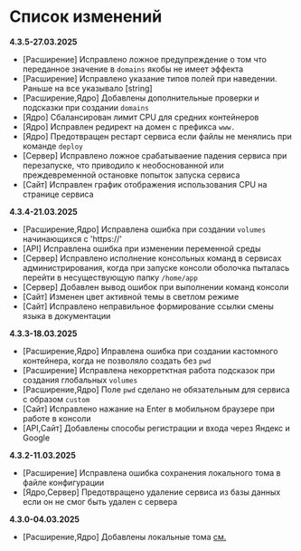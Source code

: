 # Список изменений

**4.3.5-27.03.2025**

- [Расширение] Исправлено ложное предупреждение о том что переданное значение в `domains` якобы не имеет эффекта
- [Расширение] Исправлено указание типов полей при наведении. Раньше на все указывало [string]
- [Расширение,Ядро] Добавлены дополнительные проверки и подсказки при создании `domains`
- [Ядро] Сбалансирован лимит CPU для средних контейнеров
- [Ядро] Исправлен редирект на домен с префикса `www.`
- [Ядро] Предотвращен рестарт сервиса если файлы не менялись при команде `deploy`
- [Сервер] Исправлено ложное срабатываение падения сервиса при перезапуске, что приводило к необоснованной или преждевременной остановке попыток запуска сервиса
- [Сайт] Исправлен график отображения использования CPU на странице сервиса

**4.3.4-21.03.2025**

- [Расширение,Ядро] Исправлена ошибка при создании `volumes` начинающихся с 'https://'
- [API] Исправлена ошибка при изменении переменной среды
- [Сервер] Исправлено исполнение консольных команд в сервисах администрирования, когда при запуске консоли оболочка пыталась перейти в несуществующую папку `/home/app`
- [Сервер] Добавлен вывод ошибок при выполнении команд консоли
- [Сайт] Изменен цвет активной темы в светлом режиме
- [Сайт] Исправлено неправильное формирование ссылки смены языка в документации

**4.3.3-18.03.2025**

- [Расширение,Ядро] Иправлена ошибка при создании кастомного контейнера, когда не позволяло создать без `pwd`
- [Расширение] Исправлена некорретктная работа подсказок при создания глобальных `volumes`
- [Расширение,Ядро] Поле `pwd` сделано не обязательным для сервиса с образом `custom`
- [Сайт] Исправлено нажание на Enter в мобильном браузере при работе в консоли
- [API,Сайт] Добавлены способы регистрации и входа через Яндекс и Google

**4.3.2-11.03.2025**

- [Расширение] Исправлена ошибка сохранения локального тома в файле конфигурации
- [Ядро,Сервер] Предотвращено удаление сервиса из базы данных если он не смог быть удален с сервера

**4.3.0-04.03.2025**

- [Расширение,Ядро] Добавлены локальные тома [см.](https://conhos.ru/docs/ConfigFile.md#volumes)
